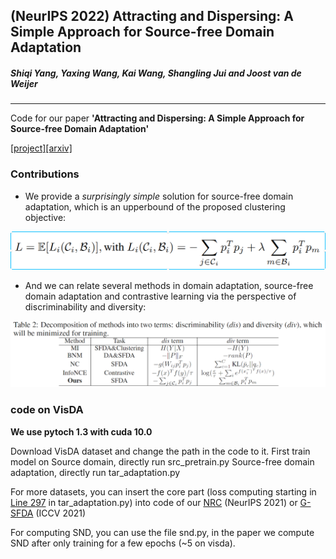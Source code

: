 ## (NeurIPS 2022) Attracting and Dispersing: A Simple Approach for Source-free Domain Adaptation

##### _Shiqi Yang, Yaxing Wang, Kai Wang, Shangling Jui and Joost van de Weijer_

------------
Code for our paper **'Attracting and Dispersing: A Simple Approach for Source-free Domain Adaptation'** 

[[project]](https://sites.google.com/view/aad-sfda)[[arxiv]](https://arxiv.org/abs/2205.04183)


### Contributions
- We provide a _surprisingly simple_ solution for source-free domain adaptation, which is an upperbound of the proposed clustering objective:

![img](./AaD.png)

- And we can relate several methods in domain adaptation, source-free domain adaptation and contrastive learning via the perspective of discriminability and diversity:

![img2](./relations.png)


### code on VisDA
**We use pytoch 1.3 with cuda 10.0**

Download VisDA dataset and change the path in the code to it.
First train model on Source domain, directly run src_pretrain.py
Source-free domain adaptation, directly run tar_adaptation.py

For more datasets, you can insert the core part (loss computing starting in [Line 297](https://github.com/Albert0147/AaD_SFDA/blob/9a4c8bf9bfb6ab0800be55163c82d8ee71e7e6be/tar_adaptation.py#L297) in tar_adaptation.py) into code of our [NRC](https://github.com/Albert0147/NRC_SFDA) (NeurIPS 2021) or [G-SFDA](https://github.com/Albert0147/G-SFDA) (ICCV 2021)

For computing SND, you can use the file snd.py, in the paper we compute SND after only training for a few epochs (~5 on visda).
